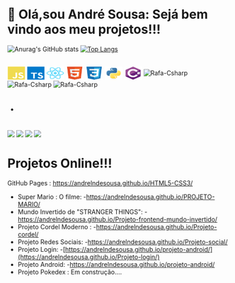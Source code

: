 # 👋 Olá,sou André Sousa:  Sejá bem vindo aos meu projetos!!!
![Anurag's GitHub stats](https://github-readme-stats.vercel.app/api?username=andrelndesousa&show_icons=true&theme=radical)
[![Top Langs](https://github-readme-stats.vercel.app/api/top-langs/?username=andrelndesousa&layout=compact)](https://github.com/andrelndesousa/github-readme-stats)
  <div style="display: inline_block"><br>
  <img align="center" alt="Rafa-Js" height="30" width="40" src="https://raw.githubusercontent.com/devicons/devicon/master/icons/javascript/javascript-plain.svg">
  <img align="center" alt="Rafa-Ts" height="30" width="40" src="https://raw.githubusercontent.com/devicons/devicon/master/icons/typescript/typescript-plain.svg">
  <img align="center" alt="Rafa-React" height="30" width="40" src="https://raw.githubusercontent.com/devicons/devicon/master/icons/react/react-original.svg">
  <img align="center" alt="Rafa-HTML" height="30" width="40" src="https://raw.githubusercontent.com/devicons/devicon/master/icons/html5/html5-original.svg">
  <img align="center" alt="Rafa-CSS" height="30" width="40" src="https://raw.githubusercontent.com/devicons/devicon/master/icons/css3/css3-original.svg">
  <img align="center" alt="Rafa-Python" height="30" width="40" src="https://raw.githubusercontent.com/devicons/devicon/master/icons/python/python-original.svg">
  <img align="center" alt="Rafa-Csharp" height="30" width="40" src="https://raw.githubusercontent.com/devicons/devicon/master/icons/csharp/csharp-original.svg">
  <img align="center" alt="Rafa-Csharp" height="30" width="40" src="https://cdn.jsdelivr.net/gh/devicons/devicon/icons/angularjs/angularjs-original.svg">
  <img align="center" alt="Rafa-Csharp" height="30" width="40" src="https://cdn.jsdelivr.net/gh/devicons/devicon/icons/bootstrap/bootstrap-original.svg" />
  <img align="center" alt="Rafa-Csharp" height="30" width="40" src="https://cdn.jsdelivr.net/gh/devicons/devicon/icons/java/java-original.svg" /> 
 
</div>
  
 - # 
 
<div> 
  <a href="https://www.youtube.com/channel/UCe5YKFhNAzec2CmDdl35HKg" target="_blank"><img src="https://img.shields.io/badge/YouTube-FF0000?style=for-the-badge&logo=youtube&logoColor=white" target="_blank"></a>
  <a href="https://www.instagram.com/andrespears/" target="_blank"><img src="https://img.shields.io/badge/-Instagram-%23E4405F?style=for-the-badge&logo=instagram&logoColor=white" target="_blank"></a>
  <a href = "mailto:sanedde@outlook.com"><img src="https://img.shields.io/badge/Microsoft_Outlook-0078D4?style=for-the-badge&logo=microsoft-outlook&logoColor=white" target="_blank"></a>
  <a href="https://www.linkedin.com/in/andrelndsousa/" target="_blank"><img src="https://img.shields.io/badge/-LinkedIn-%230077B5?style=for-the-badge&logo=linkedin&logoColor=white" target="_blank"></a> 
</div>

<!---
AndreLNDEsousa/AndreLNDEsousa is a ✨ special ✨ repository because its `README.md` (this file) appears on your GitHub profile.
You can click the Preview link to take a look at your changes.
--->
  # Projetos Online!!!
GitHub Pages : https://andrelndesousa.github.io/HTML5-CSS3/
- Super Mario : O filme:
-https://andrelndesousa.github.io/PROJETO-MARIO/
- Mundo Invertido de "STRANGER THINGS":
-https://andrelndesousa.github.io/Projeto-frontend-mundo-invertido/
- Projeto Cordel Moderno : 
-https://andrelndesousa.github.io/Projeto-cordel/
- Projeto Redes Sociais: 
-https://andrelndesousa.github.io/Projeto-social/
- Projeto Login: 
-[https://andrelndesousa.github.io/projeto-android/](https://andrelndesousa.github.io/Projeto-login/) 
- Projeto Android: 
-https://andrelndesousa.github.io/projeto-android/ 
- Projeto Pokedex : Em construção....
